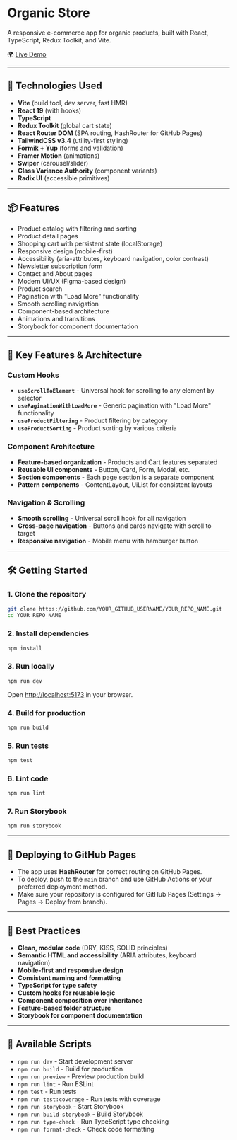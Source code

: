 # Organic Store

A responsive e-commerce app for organic products, built with React, TypeScript, Redux Toolkit, and Vite.

🌍 [Live Demo](https://millisabel.github.io/Organic/)

---

## 🚀 Technologies Used

- **Vite** (build tool, dev server, fast HMR)
- **React 19** (with hooks)
- **TypeScript**
- **Redux Toolkit** (global cart state)
- **React Router DOM** (SPA routing, HashRouter for GitHub Pages)
- **TailwindCSS v3.4** (utility-first styling)
- **Formik + Yup** (forms and validation)
- **Framer Motion** (animations)
- **Swiper** (carousel/slider)
- **Class Variance Authority** (component variants)
- **Radix UI** (accessible primitives)

---

## 📦 Features

- Product catalog with filtering and sorting
- Product detail pages
- Shopping cart with persistent state (localStorage)
- Responsive design (mobile-first)
- Accessibility (aria-attributes, keyboard navigation, color contrast)
- Newsletter subscription form
- Contact and About pages
- Modern UI/UX (Figma-based design)
- Product search
- Pagination with "Load More" functionality
- Smooth scrolling navigation
- Component-based architecture
- Animations and transitions
- Storybook for component documentation

---

## 🎯 Key Features & Architecture

### **Custom Hooks**

- **`useScrollToElement`** - Universal hook for scrolling to any element by selector
- **`usePaginationWithLoadMore`** - Generic pagination with "Load More" functionality
- **`useProductFiltering`** - Product filtering by category
- **`useProductSorting`** - Product sorting by various criteria

### **Component Architecture**

- **Feature-based organization** - Products and Cart features separated
- **Reusable UI components** - Button, Card, Form, Modal, etc.
- **Section components** - Each page section is a separate component
- **Pattern components** - ContentLayout, UiList for consistent layouts

### **Navigation & Scrolling**

- **Smooth scrolling** - Universal scroll hook for all navigation
- **Cross-page navigation** - Buttons and cards navigate with scroll to target
- **Responsive navigation** - Mobile menu with hamburger button

---

## 🛠️ Getting Started

### 1. Clone the repository

```bash
git clone https://github.com/YOUR_GITHUB_USERNAME/YOUR_REPO_NAME.git
cd YOUR_REPO_NAME
```

### 2. Install dependencies

```bash
npm install
```

### 3. Run locally

```bash
npm run dev
```

Open [http://localhost:5173](http://localhost:5173) in your browser.

### 4. Build for production

```bash
npm run build
```

### 5. Run tests

```bash
npm test
```

### 6. Lint code

```bash
npm run lint
```

### 7. Run Storybook

```bash
npm run storybook
```

---

## 🚀 Deploying to GitHub Pages

- The app uses **HashRouter** for correct routing on GitHub Pages.
- To deploy, push to the `main` branch and use GitHub Actions or your preferred deployment method.
- Make sure your repository is configured for GitHub Pages (Settings → Pages → Deploy from branch).

---

## 📌 Best Practices

- **Clean, modular code** (DRY, KISS, SOLID principles)
- **Semantic HTML and accessibility** (ARIA attributes, keyboard navigation)
- **Mobile-first and responsive design**
- **Consistent naming and formatting**
- **TypeScript for type safety**
- **Custom hooks for reusable logic**
- **Component composition over inheritance**
- **Feature-based folder structure**
- **Storybook for component documentation**

---

## 🔧 Available Scripts

- `npm run dev` - Start development server
- `npm run build` - Build for production
- `npm run preview` - Preview production build
- `npm run lint` - Run ESLint
- `npm test` - Run tests
- `npm run test:coverage` - Run tests with coverage
- `npm run storybook` - Start Storybook
- `npm run build-storybook` - Build Storybook
- `npm run type-check` - Run TypeScript type checking
- `npm run format-check` - Check code formatting
